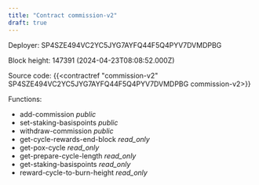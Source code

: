 ```yaml
---
title: "Contract commission-v2"
draft: true
---
```

Deployer: SP4SZE494VC2YC5JYG7AYFQ44F5Q4PYV7DVMDPBG


 



Block height: 147391 (2024-04-23T08:08:52.000Z)

Source code: {{<contractref "commission-v2" SP4SZE494VC2YC5JYG7AYFQ44F5Q4PYV7DVMDPBG commission-v2>}}

Functions:

* add-commission _public_
* set-staking-basispoints _public_
* withdraw-commission _public_
* get-cycle-rewards-end-block _read_only_
* get-pox-cycle _read_only_
* get-prepare-cycle-length _read_only_
* get-staking-basispoints _read_only_
* reward-cycle-to-burn-height _read_only_
